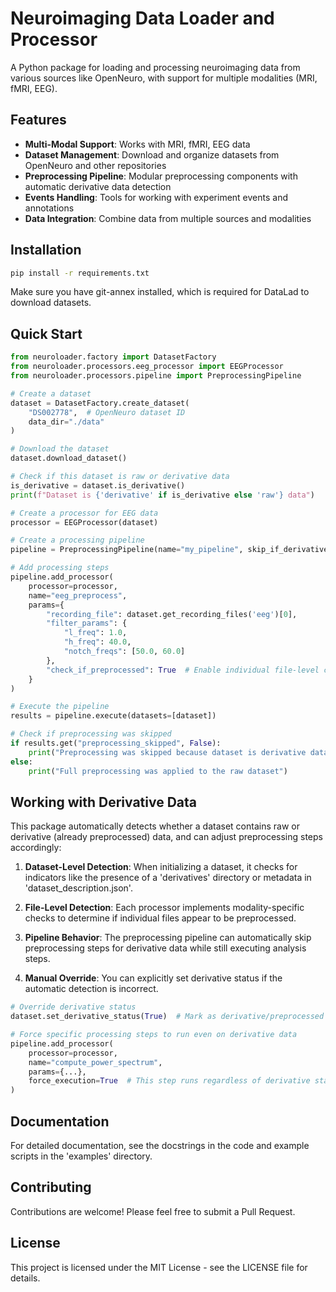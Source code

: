 # Neuroimaging Data Loader and Processor

A Python package for loading and processing neuroimaging data from various sources like OpenNeuro, with support for multiple modalities (MRI, fMRI, EEG).

## Features

- **Multi-Modal Support**: Works with MRI, fMRI, EEG data
- **Dataset Management**: Download and organize datasets from OpenNeuro and other repositories
- **Preprocessing Pipeline**: Modular preprocessing components with automatic derivative data detection
- **Events Handling**: Tools for working with experiment events and annotations
- **Data Integration**: Combine data from multiple sources and modalities

## Installation

```bash
pip install -r requirements.txt
```

Make sure you have git-annex installed, which is required for DataLad to download datasets.

## Quick Start

```python
from neuroloader.factory import DatasetFactory
from neuroloader.processors.eeg_processor import EEGProcessor
from neuroloader.processors.pipeline import PreprocessingPipeline

# Create a dataset
dataset = DatasetFactory.create_dataset(
    "DS002778",  # OpenNeuro dataset ID
    data_dir="./data"
)

# Download the dataset
dataset.download_dataset()

# Check if this dataset is raw or derivative data
is_derivative = dataset.is_derivative()
print(f"Dataset is {'derivative' if is_derivative else 'raw'} data")

# Create a processor for EEG data
processor = EEGProcessor(dataset)

# Create a processing pipeline
pipeline = PreprocessingPipeline(name="my_pipeline", skip_if_derivative=True)

# Add processing steps
pipeline.add_processor(
    processor=processor,
    name="eeg_preprocess",
    params={
        "recording_file": dataset.get_recording_files('eeg')[0],
        "filter_params": {
            "l_freq": 1.0,
            "h_freq": 40.0,
            "notch_freqs": [50.0, 60.0]
        },
        "check_if_preprocessed": True  # Enable individual file-level checks
    }
)

# Execute the pipeline
results = pipeline.execute(datasets=[dataset])

# Check if preprocessing was skipped
if results.get("preprocessing_skipped", False):
    print("Preprocessing was skipped because dataset is derivative data")
else:
    print("Full preprocessing was applied to the raw dataset")
```

## Working with Derivative Data

This package automatically detects whether a dataset contains raw or derivative (already preprocessed) data, and can adjust preprocessing steps accordingly:

1. **Dataset-Level Detection**: When initializing a dataset, it checks for indicators like the presence of a 'derivatives' directory or metadata in 'dataset_description.json'.

2. **File-Level Detection**: Each processor implements modality-specific checks to determine if individual files appear to be preprocessed.

3. **Pipeline Behavior**: The preprocessing pipeline can automatically skip preprocessing steps for derivative data while still executing analysis steps.

4. **Manual Override**: You can explicitly set derivative status if the automatic detection is incorrect.

```python
# Override derivative status
dataset.set_derivative_status(True)  # Mark as derivative/preprocessed data

# Force specific processing steps to run even on derivative data
pipeline.add_processor(
    processor=processor,
    name="compute_power_spectrum",
    params={...},
    force_execution=True  # This step runs regardless of derivative status
)
```

## Documentation

For detailed documentation, see the docstrings in the code and example scripts in the 'examples' directory.

## Contributing

Contributions are welcome! Please feel free to submit a Pull Request.

## License

This project is licensed under the MIT License - see the LICENSE file for details. 